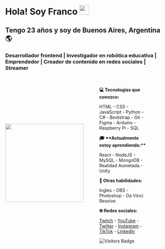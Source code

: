 <!DOCTYPE html>
<html lang="es">
<head>
        <meta charset="UTF-8">
        <meta http-equiv="X-UA-Compatible" content="IE=edge">
        <meta name="viewport" content="width=device-width, initial-scale=1.0">
        <link rel="stylesheet" href="src/css/styles.css">
</head>
<body>
        <img src="/src/img/foto-de-perfil.png" alt="" srcset="">
        <h1>Hola! Soy Franco <img style="width:30px" src="src/img/Hi.gif" alt=""></h1>
        <h2>Tengo 23 años y soy de Buenos Aires, Argentina🌎</h2>
        <h3 style="font-weight: bold;">Desarrollador frontend | Investigador en robótica educativa | Emprendedor | Creador de contenido en redes sociales | Streamer</h3>
        <div style="display:flex;align-items: center;">
        <div><img style="width:250px" src="src/img/foto de perfil.png" alt=""></div>
        <div  style="padding: 20px 50px;"><p style="font-weight: bold;">💻 Tecnologías que conozco:</p>
        <p>HTML - CSS - JavaScript - Python - C# - Bootstrap - Git - Figma - Arduino - Raspberry Pi - SQL</p>
        <p style="font-weight: bold;">🎓 **Actualmente estoy aprendiendo:**</p>
        <p>React - NodeJS - MySQL - MongoDB - Realidad Aumetada - Unity </p>
        <p style="font-weight: bold;">📌 Otras habilidades:</p>
        <p>Ingles - OBS - Photoshop - Da Vinci Resolve</p>
        <p style="font-weight: bold;">🌐 Redes sociales:</p>
        <p><a href="https://www.twitch.tv/francolabs" target="_blank">Twitch</a> - 
        <a href="https://www.youtube.com/channel/UCQ9vGAw1n2mihHWMgwo4W8w" target="_blank">YouTube</a> - 
        <a href="https://twitter.com/francobalich" target="_blank">Twitter</a> - 
        <a href="https://www.instagram.com/francobalich/" target="_blank">Instagram</a> - 
        <a href="https://www.tiktok.com/@francobalich?" target="_blank">TikTok</a> - 
        <a href="https://www.linkedin.com/in/franco-balich/" target="_blank">LinkedIn</a></p>
        <img src="https://komarev.com/ghpvc/?username=francobalich&style=flat-square&color=0a65fe" alt="Visitors Badge"/></div>
        </div>
        
</body>
</html>
